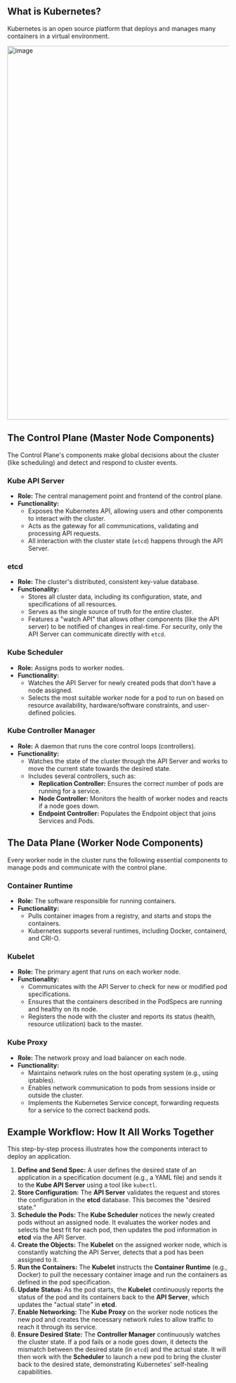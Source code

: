 ## What is Kubernetes?
Kubernetes is an open source platform that deploys and manages many containers in a virtual environment.


<img width="1511" height="850" alt="image" src="https://github.com/user-attachments/assets/4758b00a-3594-46e6-9434-62accdce4e2b" />


## The Control Plane (Master Node Components)

The Control Plane's components make global decisions about the cluster (like scheduling) and detect and respond to cluster events.

### Kube API Server
* **Role:** The central management point and frontend of the control plane.
* **Functionality:**
    * Exposes the Kubernetes API, allowing users and other components to interact with the cluster.
    * Acts as the gateway for all communications, validating and processing API requests.
    * All interaction with the cluster state (`etcd`) happens through the API Server.

### etcd
* **Role:** The cluster's distributed, consistent key-value database.
* **Functionality:**
    * Stores all cluster data, including its configuration, state, and specifications of all resources.
    * Serves as the single source of truth for the entire cluster.
    * Features a "watch API" that allows other components (like the API server) to be notified of changes in real-time. For security, only the API Server can communicate directly with `etcd`.

### Kube Scheduler
* **Role:** Assigns pods to worker nodes.
* **Functionality:**
    * Watches the API Server for newly created pods that don't have a node assigned.
    * Selects the most suitable worker node for a pod to run on based on resource availability, hardware/software constraints, and user-defined policies.

### Kube Controller Manager
* **Role:** A daemon that runs the core control loops (controllers).
* **Functionality:**
    * Watches the state of the cluster through the API Server and works to move the current state towards the desired state.
    * Includes several controllers, such as:
        * **Replication Controller:** Ensures the correct number of pods are running for a service.
        * **Node Controller:** Monitors the health of worker nodes and reacts if a node goes down.
        * **Endpoint Controller:** Populates the Endpoint object that joins Services and Pods.

## The Data Plane (Worker Node Components)

Every worker node in the cluster runs the following essential components to manage pods and communicate with the control plane.

### Container Runtime
* **Role:** The software responsible for running containers.
* **Functionality:**
    * Pulls container images from a registry, and starts and stops the containers.
    * Kubernetes supports several runtimes, including Docker, containerd, and CRI-O.

### Kubelet
* **Role:** The primary agent that runs on each worker node.
* **Functionality:**
    * Communicates with the API Server to check for new or modified pod specifications.
    * Ensures that the containers described in the PodSpecs are running and healthy on its node.
    * Registers the node with the cluster and reports its status (health, resource utilization) back to the master.

### Kube Proxy
* **Role:** The network proxy and load balancer on each node.
* **Functionality:**
    * Maintains network rules on the host operating system (e.g., using iptables).
    * Enables network communication to pods from sessions inside or outside the cluster.
    * Implements the Kubernetes Service concept, forwarding requests for a service to the correct backend pods.

## Example Workflow: How It All Works Together

This step-by-step process illustrates how the components interact to deploy an application.

1.  **Define and Send Spec:** A user defines the desired state of an application in a specification document (e.g., a YAML file) and sends it to the **Kube API Server** using a tool like `kubectl`.
2.  **Store Configuration:** The **API Server** validates the request and stores the configuration in the **etcd** database. This becomes the "desired state."
3.  **Schedule the Pods:** The **Kube Scheduler** notices the newly created pods without an assigned node. It evaluates the worker nodes and selects the best fit for each pod, then updates the pod information in **etcd** via the API Server.
4.  **Create the Objects:** The **Kubelet** on the assigned worker node, which is constantly watching the API Server, detects that a pod has been assigned to it.
5.  **Run the Containers:** The **Kubelet** instructs the **Container Runtime** (e.g., Docker) to pull the necessary container image and run the containers as defined in the pod specification.
6.  **Update Status:** As the pod starts, the **Kubelet** continuously reports the status of the pod and its containers back to the **API Server**, which updates the "actual state" in **etcd**.
7.  **Enable Networking:** The **Kube Proxy** on the worker node notices the new pod and creates the necessary network rules to allow traffic to reach it through its service.
8.  **Ensure Desired State:** The **Controller Manager** continuously watches the cluster state. If a pod fails or a node goes down, it detects the mismatch between the desired state (in `etcd`) and the actual state. It will then work with the **Scheduler** to launch a new pod to bring the cluster back to the desired state, demonstrating Kubernetes' self-healing capabilities.
